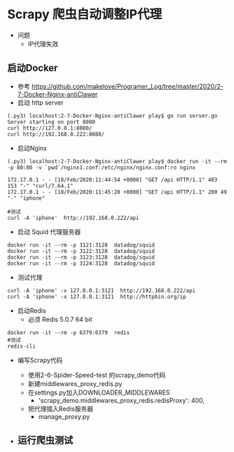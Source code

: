 # Scrapy 爬虫自动调整IP代理

- 问题
    - IP代理失效
    
    
## 启动Docker
- 参考 https://github.com/makelove/Programer_Log/tree/master/2020/2-7-Docker-Nginx-antiClawer
- 启动 http server
```shell script
(.py3) localhost:2-7-Docker-Nginx-antiClawer play$ go run server.go
Server starting on port 8080
curl http://127.0.0.1:8080/
curl http://192.168.0.222:8080/

```
- 启动Nginx
```shell script
(.py3) localhost:2-7-Docker-Nginx-antiClawer play$ docker run -it --rm -p 80:80 -v `pwd`/nginx1.conf:/etc/nginx/nginx.conf:ro nginx

172.17.0.1 - - [18/Feb/2020:11:44:54 +0000] "GET /api HTTP/1.1" 403 153 "-" "curl/7.64.1"
172.17.0.1 - - [18/Feb/2020:11:45:28 +0000] "GET /api HTTP/1.1" 200 49 "-" "iphone"

#测试
curl -A 'iphone'  http://192.168.0.222/api
```

- 启动 Squid 代理服务器
```shell script
docker run -it --rm -p 3121:3128  datadog/squid
docker run -it --rm -p 3122:3128  datadog/squid
docker run -it --rm -p 3123:3128  datadog/squid
docker run -it --rm -p 3124:3128  datadog/squid
```
- 测试代理
```shell script
curl -A 'iphone' -x 127.0.0.1:3121  http://192.168.0.222/api
curl -A 'iphone' -x 127.0.0.1:3121  http://httpbin.org/ip
```
- 启动Redis
    - 必须 Redis 5.0.7 64 bit
```shell script
docker run -it --rm -p 6379:6379  redis
#测试
redis-cli

```

- 编写Scrapy代码
    - 使用2-6-Spider-Speed-test 的scrapy_demo代码
    - 新建middlewares_proxy_redis.py
    - 在settings.py加入DOWNLOADER_MIDDLEWARES
        - 'scrapy_demo.middlewares_proxy_redis.redisProxy': 400,
    - 把代理插入Redis服务器
        - manage_proxy.py

- 运行爬虫测试
    -         